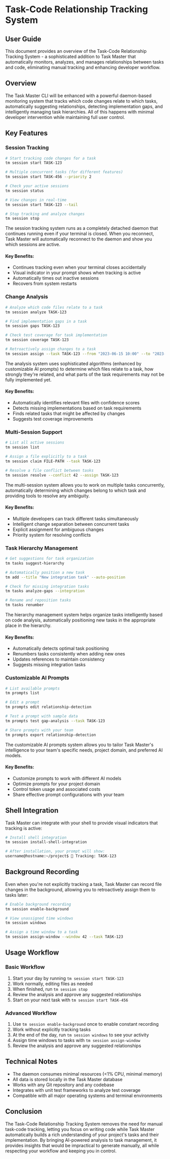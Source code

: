 # Task-Code Relationship Tracking System

## User Guide

This document provides an overview of the Task-Code Relationship Tracking System - a sophisticated addition to Task Master that automatically monitors, analyzes, and manages relationships between tasks and code, eliminating manual tracking and enhancing developer workflow.

## Overview

The Task Master CLI will be enhanced with a powerful daemon-based monitoring system that tracks which code changes relate to which tasks, automatically suggesting relationships, detecting implementation gaps, and intelligently managing task hierarchies. All of this happens with minimal developer intervention while maintaining full user control.

## Key Features

### Session Tracking

```bash
# Start tracking code changes for a task
tm session start TASK-123

# Multiple concurrent tasks (for different features)
tm session start TASK-456 --priority 2

# Check your active sessions
tm session status

# View changes in real-time
tm session start TASK-123 --tail

# Stop tracking and analyze changes
tm session stop
```

The session tracking system runs as a completely detached daemon that continues running even if your terminal is closed. When you reconnect, Task Master will automatically reconnect to the daemon and show you which sessions are active.

#### Key Benefits:
- Continues tracking even when your terminal closes accidentally
- Visual indicator in your prompt shows when tracking is active
- Automatically times out inactive sessions
- Recovers from system restarts

### Change Analysis

```bash
# Analyze which code files relate to a task
tm session analyze TASK-123

# Find implementation gaps in a task
tm session gaps TASK-123

# Check test coverage for task implementation
tm session coverage TASK-123

# Retroactively assign changes to a task
tm session assign --task TASK-123 --from "2023-06-15 10:00" --to "2023-06-15 15:30"
```

The analysis system uses sophisticated algorithms (enhanced by customizable AI prompts) to determine which files relate to a task, how strongly they're related, and what parts of the task requirements may not be fully implemented yet.

#### Key Benefits:
- Automatically identifies relevant files with confidence scores
- Detects missing implementations based on task requirements
- Finds related tasks that might be affected by changes
- Suggests test coverage improvements

### Multi-Session Support

```bash
# List all active sessions
tm session list

# Assign a file explicitly to a task
tm session claim FILE-PATH --task TASK-123

# Resolve a file conflict between tasks
tm session resolve --conflict 42 --assign TASK-123
```

The multi-session system allows you to work on multiple tasks concurrently, automatically determining which changes belong to which task and providing tools to resolve any ambiguity.

#### Key Benefits:
- Multiple developers can track different tasks simultaneously
- Intelligent change separation between concurrent tasks
- Explicit assignment for ambiguous changes
- Priority system for resolving conflicts

### Task Hierarchy Management

```bash
# Get suggestions for task organization
tm tasks suggest-hierarchy

# Automatically position a new task
tm add --title "New integration task" --auto-position

# Check for missing integration tasks
tm tasks analyze-gaps --integration

# Rename and reposition tasks
tm tasks renumber
```

The hierarchy management system helps organize tasks intelligently based on code analysis, automatically positioning new tasks in the appropriate place in the hierarchy.

#### Key Benefits:
- Automatically detects optimal task positioning
- Renumbers tasks consistently when adding new ones
- Updates references to maintain consistency
- Suggests missing integration tasks

### Customizable AI Prompts

```bash
# List available prompts
tm prompts list

# Edit a prompt
tm prompts edit relationship-detection

# Test a prompt with sample data
tm prompts test gap-analysis --task TASK-123

# Share prompts with your team
tm prompts export relationship-detection
```

The customizable AI prompts system allows you to tailor Task Master's intelligence to your team's specific needs, project domain, and preferred AI models.

#### Key Benefits:
- Customize prompts to work with different AI models
- Optimize prompts for your project domain
- Control token usage and associated costs
- Share effective prompt configurations with your team

## Shell Integration

Task Master can integrate with your shell to provide visual indicators that tracking is active:

```bash
# Install shell integration
tm session install-shell-integration

# After installation, your prompt will show:
username@hostname:~/project$ 🔴 Tracking: TASK-123
```

## Background Recording

Even when you're not explicitly tracking a task, Task Master can record file changes in the background, allowing you to retroactively assign them to tasks later:

```bash
# Enable background recording
tm session enable-background

# View unassigned time windows
tm session windows

# Assign a time window to a task
tm session assign-window --window 42 --task TASK-123
```

## Usage Workflow

### Basic Workflow

1. Start your day by running `tm session start TASK-123`
2. Work normally, editing files as needed
3. When finished, run `tm session stop`
4. Review the analysis and approve any suggested relationships
5. Start on your next task with `tm session start TASK-456`

### Advanced Workflow

1. Use `tm session enable-background` once to enable constant recording
2. Work without explicitly tracking tasks
3. At the end of the day, run `tm session windows` to see your activity
4. Assign time windows to tasks with `tm session assign-window`
5. Review the analysis and approve any suggested relationships

## Technical Notes

- The daemon consumes minimal resources (<1% CPU, minimal memory)
- All data is stored locally in the Task Master database
- Works with any Git repository and any codebase
- Integrates with unit test frameworks to analyze test coverage
- Compatible with all major operating systems and terminal environments

## Conclusion

The Task-Code Relationship Tracking System removes the need for manual task-code tracking, letting you focus on writing code while Task Master automatically builds a rich understanding of your project's tasks and their implementation. By bringing AI-powered analysis to task management, it provides insights that would be impractical to generate manually, all while respecting your workflow and keeping you in control.